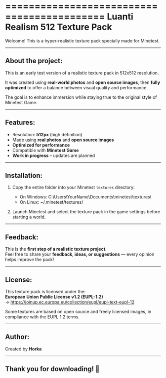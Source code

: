===========================================
     Luanti Realism 512 Texture Pack
===========================================

Welcome! This is a hyper-realistic texture pack specially made for Minetest.

---------------------
 About the project:
---------------------

This is an early test version of a realistic texture pack in 512x512 resolution.

It was created using **real-world photos** and **open source images**, then **fully optimized** to offer a balance between visual quality and performance.

The goal is to enhance immersion while staying true to the original style of Minetest Game.

---------------------
 Features:
---------------------

- Resolution: **512px** (high definition)
- Made using **real photos** and **open source images**
- **Optimized for performance**
- Compatible with **Minetest Game**
- **Work in progress** – updates are planned

---------------------
 Installation:
---------------------

1. Copy the entire folder into your Minetest `textures` directory:
   - On Windows:
     C:\Users\YourName\Documents\minetest\textures\
   - On Linux:
     ~/.minetest/textures/

2. Launch Minetest and select the texture pack in the game settings before starting a world.

---------------------
 Feedback:
---------------------

This is the **first step of a realistic texture project**.  
Feel free to share your **feedback, ideas, or suggestions** — every opinion helps improve the pack!

---------------------
 License:
---------------------

This texture pack is licensed under the:  
**European Union Public License v1.2 (EUPL-1.2)**  
→ https://joinup.ec.europa.eu/collection/eupl/eupl-text-eupl-12

Some textures are based on open source and freely licensed images, in compliance with the EUPL 1.2 terms.

---------------------
 Author:
---------------------

Created by **Horka**

---------------------
 Thank you for downloading! 🌿
---------------------
